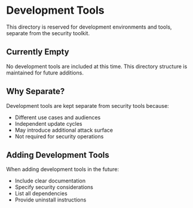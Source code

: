 # Development Tools

This directory is reserved for development environments and tools, separate from the security toolkit.

## Currently Empty

No development tools are included at this time. This directory structure is maintained for future additions.

## Why Separate?

Development tools are kept separate from security tools because:
- Different use cases and audiences
- Independent update cycles
- May introduce additional attack surface
- Not required for security operations

## Adding Development Tools

When adding development tools in the future:
- Include clear documentation
- Specify security considerations
- List all dependencies
- Provide uninstall instructions